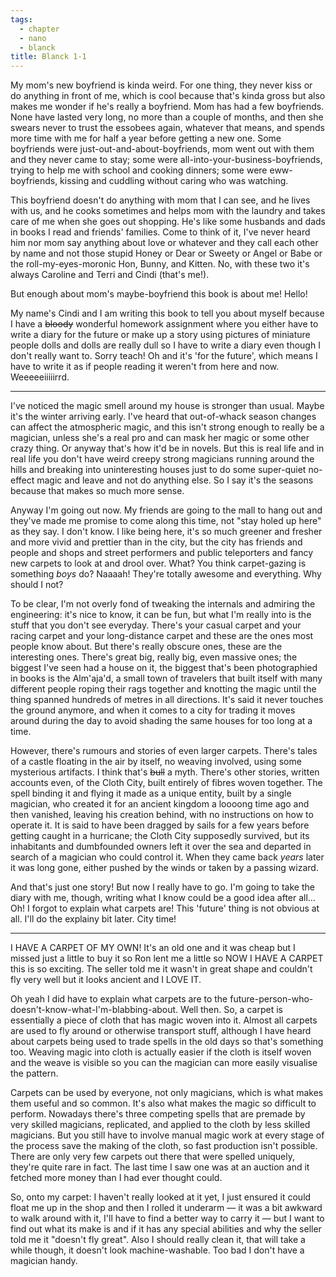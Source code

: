 ```yaml
---
tags:
  - chapter
  - nano
  - blanck
title: Blanck 1-1
---
```


My mom's new boyfriend is kinda weird. For one thing, they never kiss or do anything in front of me, which is cool because that's kinda gross but also makes me wonder if he's really a boyfriend. Mom has had a few boyfriends. None have lasted very long, no more than a couple of months, and then she swears never to trust the essobees again, whatever that means, and spends more time with me for half a year before getting a new one. Some boyfriends were just-out-and-about-boyfriends, mom went out with them and they never came to stay; some were all-into-your-business-boyfriends, trying to help me with school and cooking dinners; some were eww-boyfriends, kissing and cuddling without caring who was watching.

This boyfriend doesn't do anything with mom that I can see, and he lives with us, and he cooks sometimes and helps mom with the laundry and takes care of me when she goes out shopping. He's like some husbands and dads in books I read and friends' families. Come to think of it, I've never heard him nor mom say anything about love or whatever and they call each other by name and not those stupid Honey or Dear or Sweety or Angel or Babe or the roll-my-eyes-moronic Hon, Bunny, and Kitten. No, with these two it's always Caroline and Terri and Cindi (that's me!).

But enough about mom's maybe-boyfriend this book is about me! Hello!

My name's Cindi and I am writing this book to tell you about myself because I have a ~~bloody~~ wonderful homework assignment where you either have to write a diary for the future or make up a story using pictures of miniature people dolls and dolls are really dull so I have to write a diary even though I don't really want to. Sorry teach! Oh and it's 'for the future', which means I have to write it as if people reading it weren't from here and now. Weeeeeiiiiirrd.

***

I've noticed the magic smell around my house is stronger than usual. Maybe it's the winter arriving early. I've heard that out-of-whack season changes can affect the atmospheric magic, and this isn't strong enough to really be a magician, unless she's a real pro and can mask her magic or some other crazy thing. Or anyway that's how it'd be in novels. But this is real life and in real life you don't have weird creepy strong magicians running around the hills and breaking into uninteresting houses just to do some super-quiet no-effect magic and leave and not do anything else. So I say it's the seasons because that makes so much more sense.

Anyway I'm going out now. My friends are going to the mall to hang out and they've made me promise to come along this time, not "stay holed up here" as they say. I don't know. I like being here, it's so much greener and fresher and more vivid and prettier than in the city, but the city has friends and people and shops and street performers and public teleporters and fancy new carpets to look at and drool over. What? You think carpet-gazing is something *boys* do? Naaaah! They're totally awesome and everything. Why should I not?

To be clear, I'm not overly fond of tweaking the internals and admiring the engineering: it's nice to know, it can be fun, but what I'm really into is the stuff that you don't see everyday. There's your casual carpet and your racing carpet and your long-distance carpet and these are the ones most people know about. But there's really obscure ones, these are the interesting ones. There's great big, really big, even massive ones; the biggest I've seen had a house on it, the biggest that's been photographied in books is the Alm'aja'd, a small town of travelers that built itself with many different people roping their rags together and knotting the magic until the thing spanned hundreds of metres in all directions. It's said it never touches the ground anymore, and when it comes to a city for trading it moves around during the day to avoid shading the same houses for too long at a time.

However, there's rumours and stories of even larger carpets. There's tales of a castle floating in the air by itself, no weaving involved, using some mysterious artifacts. I think that's ~~bull~~ a myth. There's other stories, written accounts even, of the Cloth City, built entirely of fibres woven together. The spell binding it and flying it made as a unique entity, built by a single magician, who created it for an ancient kingdom a loooong time ago and then vanished, leaving his creation behind, with no instructions on how to operate it. It is said to have been dragged by sails for a few years before getting caught in a hurricane; the Cloth City supposedly survived, but its inhabitants and dumbfounded owners left it over the sea and departed in search of a magician who could control it. When they came back *years* later it was long gone, either pushed by the winds or taken by a passing wizard.

And that's just one story! But now I really have to go. I'm going to take the diary with me, though, writing what I know could be a good idea after all… Oh! I forgot to explain what carpets are! This 'future' thing is not obvious at all. I'll do the explainy bit later. City time!

***

I HAVE A CARPET OF MY OWN! It's an old one and it was cheap but I missed just a little to buy it so Ron lent me a little so NOW I HAVE A CARPET this is so exciting. The seller told me it wasn't in great shape and couldn't fly very well but it looks ancient and I LOVE IT.

Oh yeah I did have to explain what carpets are to the future-person-who-doesn't-know-what-I'm-blabbing-about. Well then. So, a carpet is essentially a piece of cloth that has magic woven into it. Almost all carpets are used to fly around or otherwise transport stuff, although I have heard about carpets being used to trade spells in the old days so that's something too. Weaving magic into cloth is actually easier if the cloth is itself woven and the weave is visible so you can the magician can more easily visualise the pattern.

Carpets can be used by everyone, not only magicians, which is what makes them useful and so common. It's also what makes the magic so difficult to perform. Nowadays there's three competing spells that are premade by very skilled magicians, replicated, and applied to the cloth by less skilled magicians. But you still have to involve manual magic work at every stage of the process save the making of the cloth, so fast production isn't possible. There are only very few carpets out there that were spelled uniquely, they're quite rare in fact. The last time I saw one was at an auction and it fetched more money than I had ever thought could.

So, onto my carpet: I haven't really looked at it yet, I just ensured it could float me up in the shop and then I rolled it underarm — it was a bit awkward to walk around with it, I'll have to find a better way to carry it — but I want to find out what its make is and if it has any special abilities and why the seller told me it "doesn't fly great". Also I should really clean it, that will take a while though, it doesn't look machine-washable. Too bad I don't have a magician handy.
